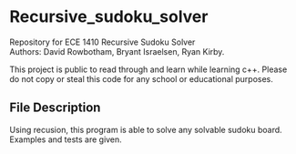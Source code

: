 # Recursive_sudoku_solver

Repository for ECE 1410 Recursive Sudoku Solver<br />
Authors: David Rowbotham, Bryant Israelsen, Ryan Kirby.

This project is public to read through and learn while learning c++. Please do not copy or steal this code for any school or educational purposes.

## File Description
Using recusion, this program is able to solve any solvable sudoku board. Examples and tests are given.